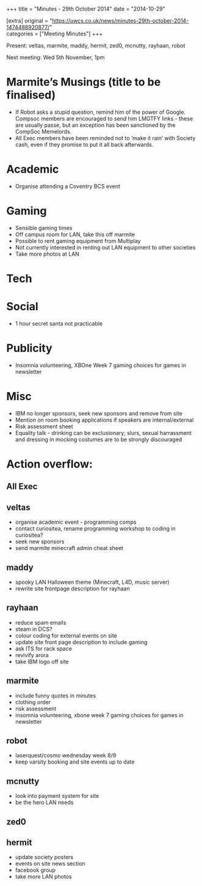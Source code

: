 +++
title = "Minutes - 29th October 2014"
date = "2014-10-29"

[extra]
original = "https://uwcs.co.uk/news/minutes-29th-october-2014-1474488920877/"    
categories = ["Meeting Minutes"]
+++

Present: veltas, marmite, maddy, hermit, zed0, mcnutty, rayhaan, robot

Next meeting: Wed 5th November, 1pm

# Marmite’s Musings (title to be finalised)

  - If Robot asks a stupid question, remind him of the power of Google. Compsoc members are encouraged to send him LMGTFY links - these are usually passe, but an exception has been sanctioned by the CompSoc Memelords.
  - All Exec members have been reminded not to ‘make it rain’ with Society cash, even if they promise to put it all back afterwards.

# Academic

  - Organise attending a Coventry BCS event

# Gaming

  - Sensible gaming times
  - Off campus room for LAN, take this off marmite
  - Possible to rent gaming equipment from Multiplay
  - Not currently interested in renting out LAN equipment to other societies
  - Take more photos at LAN

# Tech

# Social

  - 1 hour secret santa not practicable

# Publicity

  - Insomnia volunteering, XBOne Week 7 gaming choices for games in newsletter

# Misc

  - IBM no longer sponsors, seek new sponsors and remove from site
  - Mention on room booking applications if speakers are internal/external
  - Risk assessment sheet
  - Equality talk - drinking can be exclusionary; slurs, sexual harrassment and dressing in mocking costumes are to be strongly discouraged

# Action overflow:

## All Exec

## veltas

  - organise academic event - programming comps
  - contact curiositea, rename programming workshop to coding in curiositea?
  - seek new sponsors
  - send marmite minecraft admin cheat sheet

## maddy

  - spooky LAN Halloween theme (Minecraft, L4D, music server)
  - rewrite site frontpage description for rayhaan

## rayhaan

  - reduce spam emails
  - steam in DCS?
  - colour coding for external events on site
  - update site front page description to include gaming
  - ask ITS for rack space
  - revivify arora
  - take IBM logo off site

## marmite

  - include funny quotes in minutes
  - clothing order
  - risk assessment
  - insomnia volunteering, xbone week 7 gaming choices for games in newsletter

## robot

  - laserquest/cosmo wednesday week 8/9
  - keep varsity booking and site events up to date

## mcnutty

  - look into payment system for site
  - be the hero LAN needs

## zed0

## hermit

  - update society posters
  - events on site news section
  - facebook group
  - take more LAN photos
